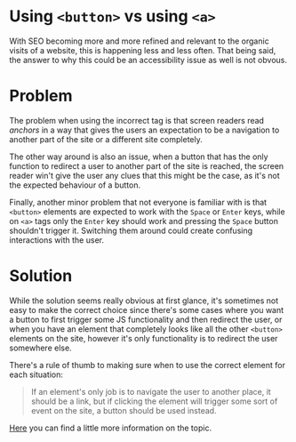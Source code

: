 # Using `<button>` vs using `<a>`

With SEO becoming more and more refined and relevant to the organic visits of a website, this is happening less and less often. That being said, the answer to why this could be an accessibility issue as well is not obvous.

# Problem

The problem when using the incorrect tag is that screen readers read *anchors* in a way that gives the users an expectation to be a navigation to another part of the site or a different site completely.

The other way around is also an issue, when a button that has the only function to redirect a user to another part of the site is reached, the screen reader win't give the user any clues that this might be the case, as it's not the expected behaviour of a button.

Finally, another minor problem that not everyone is familiar with is that `<button>` elements are expected to work with the `Space` or `Enter` keys, while on `<a>` tags only the `Enter` key should work and pressing the `Space` button shouldn't trigger it. Switching them around could create confusing interactions with the user.

# Solution

While the solution seems really obvious at first glance, it's sometimes not easy to make the correct choice since there's some cases where you want a button to first trigger some JS functionality and then redirect the user, or when you have an element that completely looks like all the other `<button>` elements on the site, however it's only functionality is to redirect the user somewhere else.

There's a rule of thumb to making sure when to use the correct element for each situation:

> If an element's only job is to navigate the user to another place, it should be a link, but if clicking the element will trigger some sort of event on the site, a button should be used instead.

[Here](http://web-accessibility.carnegiemuseums.org/content/buttons/) you can find a little more information on the topic.
